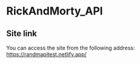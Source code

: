 # RickAndMorty_API


Site link
------------------------------------------------------------------------------------------------

You can access the site from the following address: https://randmapitest.netlify.app/
